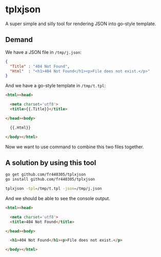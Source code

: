 # tplxjson

A super simple and silly tool for rendering JSON into go-style template. 

## Demand

We have a JSON file in `/tmp/j.json`:

```json
{
  "Title" : "404 Not Found",
  "Html"  : "<h1>404 Not Found</h1><p>File does not exist.</p>"
}
```

And we have a go-style template in `/tmp/t.tpl`:

```html
<html><head>

  <meta charset='utf8'>
  <title>{{.Title}}</title>

</head><body>

  {{.Html}}

</body></html>
```

Now we want to use command to combine this two files together.

## A solution by using this tool

```sh
go get github.com/fr440305/tplxjson
go install github.com/fr440305/tplxjson

tplxjson -tpl=/tmp/t.tpl -json=/tmp/j.json
```

And we should be able to see the console output.

```html
<html><head>

  <meta charset='utf8'>
  <title>404 Not Found</title>

</head><body>

  <h1>404 Not Found</h1><p>File does not exist.</p>

</body></html>
```


